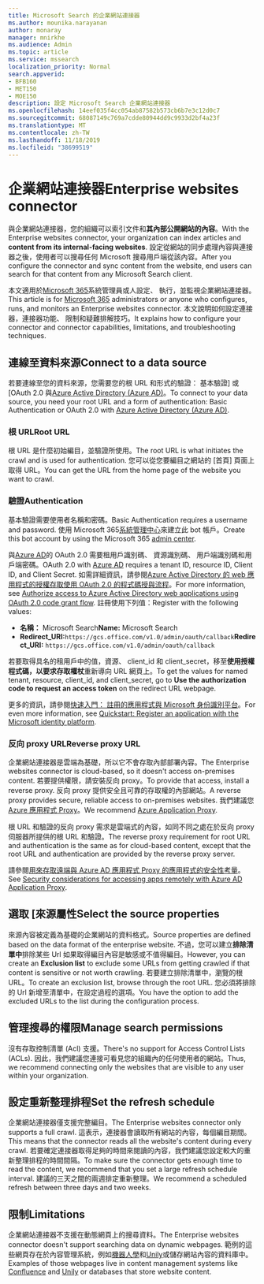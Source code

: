 ```yaml
---
title: Microsoft Search 的企業網站連接器
ms.author: mounika.narayanan
author: monaray
manager: mnirkhe
ms.audience: Admin
ms.topic: article
ms.service: mssearch
localization_priority: Normal
search.appverid:
- BFB160
- MET150
- MOE150
description: 設定 Microsoft Search 企業網站連接器
ms.openlocfilehash: 14eef035f4cc054ab87582b573cb6b7e3c12d0c7
ms.sourcegitcommit: 68087149c769a7cdde80944dd9c9933d2bf4a23f
ms.translationtype: MT
ms.contentlocale: zh-TW
ms.lasthandoff: 11/18/2019
ms.locfileid: "38699519"
---
```

# <a name="enterprise-websites-connector"></a><span data-ttu-id="711da-103">企業網站連接器</span><span class="sxs-lookup"><span data-stu-id="711da-103">Enterprise websites connector</span></span>

<span data-ttu-id="711da-104">與企業網站連接器，您的組織可以索引文件和**其內部公開網站的內容**。</span><span class="sxs-lookup"><span data-stu-id="711da-104">With the Enterprise websites connector, your organization can index articles and **content from its internal-facing websites**.</span></span> <span data-ttu-id="711da-105">設定從網站的同步處理內容與連接器之後，使用者可以搜尋任何 Microsoft 搜尋用戶端從該內容。</span><span class="sxs-lookup"><span data-stu-id="711da-105">After you configure the connector and sync content from the website, end users can search for that content from any Microsoft Search client.</span></span>

<span data-ttu-id="711da-106">本文適用於[Microsoft 365](https://www.microsoft.com/microsoft-365)系統管理員或人設定、 執行，並監視企業網站連接器。</span><span class="sxs-lookup"><span data-stu-id="711da-106">This article is for [Microsoft 365](https://www.microsoft.com/microsoft-365) administrators or anyone who configures, runs, and monitors an Enterprise websites connector.</span></span> <span data-ttu-id="711da-107">本文說明如何設定連接器，連接器功能、 限制和疑難排解技巧。</span><span class="sxs-lookup"><span data-stu-id="711da-107">It explains how to configure your connector and connector capabilities, limitations, and troubleshooting techniques.</span></span>  

## <a name="connect-to-a-data-source"></a><span data-ttu-id="711da-108">連線至資料來源</span><span class="sxs-lookup"><span data-stu-id="711da-108">Connect to a data source</span></span> 
<span data-ttu-id="711da-109">若要連線至您的資料來源，您需要您的根 URL 和形式的驗證： 基本驗證] 或 [OAuth 2.0 與[Azure Active Directory (Azure AD)](https://docs.microsoft.com/azure/active-directory/)。</span><span class="sxs-lookup"><span data-stu-id="711da-109">To connect to your data source, you need your root URL and a form of authentication: Basic Authentication or OAuth 2.0 with [Azure Active Directory (Azure AD)](https://docs.microsoft.com/azure/active-directory/).</span></span>

### <a name="root-url"></a><span data-ttu-id="711da-110">根 URL</span><span class="sxs-lookup"><span data-stu-id="711da-110">Root URL</span></span>
<span data-ttu-id="711da-111">根 URL 是什麼初始編目，並驗證所使用。</span><span class="sxs-lookup"><span data-stu-id="711da-111">The root URL is what initiates the crawl and is used for authentication.</span></span> <span data-ttu-id="711da-112">您可以從您要編目之網站的 [首頁] 頁面上取得 URL。</span><span class="sxs-lookup"><span data-stu-id="711da-112">You can get the URL from the home page of the website you want to crawl.</span></span>

### <a name="authentication"></a><span data-ttu-id="711da-113">驗證</span><span class="sxs-lookup"><span data-stu-id="711da-113">Authentication</span></span> 
<span data-ttu-id="711da-114">基本驗證需要使用者名稱和密碼。</span><span class="sxs-lookup"><span data-stu-id="711da-114">Basic Authentication requires a username and password.</span></span> <span data-ttu-id="711da-115">使用 Microsoft 365[系統管理中心](https://admin.microsoft.com)來建立此 bot 帳戶。</span><span class="sxs-lookup"><span data-stu-id="711da-115">Create this bot account by using the Microsoft 365 [admin center](https://admin.microsoft.com).</span></span>

<span data-ttu-id="711da-116">與[Azure AD](https://docs.microsoft.com/azure/active-directory/)的 OAuth 2.0 需要租用戶識別碼、 資源識別碼、 用戶端識別碼和用戶端密碼。</span><span class="sxs-lookup"><span data-stu-id="711da-116">OAuth 2.0 with [Azure AD](https://docs.microsoft.com/azure/active-directory/) requires a tenant ID, resource ID, Client ID, and Client Secret.</span></span>
<span data-ttu-id="711da-117">如需詳細資訊，請參閱[Azure Active Directory 的 web 應用程式的授權存取使用 OAuth 2.0 的程式碼授與流程](https://docs.microsoft.com/azure/active-directory/develop/v1-protocols-oauth-code)。</span><span class="sxs-lookup"><span data-stu-id="711da-117">For more information, see [Authorize access to Azure Active Directory web applications using OAuth 2.0 code grant flow](https://docs.microsoft.com/azure/active-directory/develop/v1-protocols-oauth-code).</span></span> <span data-ttu-id="711da-118">註冊使用下列值：</span><span class="sxs-lookup"><span data-stu-id="711da-118">Register with the following values:</span></span>
* <span data-ttu-id="711da-119">**名稱：** Microsoft Search</span><span class="sxs-lookup"><span data-stu-id="711da-119">**Name:** Microsoft Search</span></span>
* <span data-ttu-id="711da-120">**Redirect_URI:**`https://gcs.office.com/v1.0/admin/oauth/callback`</span><span class="sxs-lookup"><span data-stu-id="711da-120">**Redirect_URI:** `https://gcs.office.com/v1.0/admin/oauth/callback`</span></span>

<span data-ttu-id="711da-121">若要取得具名的租用戶中的值，資源、 client_id 和 client_secret，移至**使用授權程式碼，以要求存取權杖**重新導向 URL 網頁上。</span><span class="sxs-lookup"><span data-stu-id="711da-121">To get the values for named tenant, resource, client_id, and client_secret, go to **Use the authorization code to request an access token** on the redirect URL webpage.</span></span>

<span data-ttu-id="711da-122">更多的資訊，請參閱[快速入門： 註冊的應用程式與 Microsoft 身份識別平台](https://docs.microsoft.com/azure/active-directory/develop/quickstart-register-app)。</span><span class="sxs-lookup"><span data-stu-id="711da-122">For even more information, see [Quickstart: Register an application with the Microsoft identity platform](https://docs.microsoft.com/azure/active-directory/develop/quickstart-register-app).</span></span>

### <a name="reverse-proxy-url"></a><span data-ttu-id="711da-123">反向 proxy URL</span><span class="sxs-lookup"><span data-stu-id="711da-123">Reverse proxy URL</span></span> 
<span data-ttu-id="711da-124">企業網站連接器是雲端為基礎，所以它不會存取內部部署內容。</span><span class="sxs-lookup"><span data-stu-id="711da-124">The Enterprise websites connector is cloud-based, so it doesn't access on-premises content.</span></span> <span data-ttu-id="711da-125">若要提供權限，請安裝反向 proxy。</span><span class="sxs-lookup"><span data-stu-id="711da-125">To provide that access, install a reverse proxy.</span></span> <span data-ttu-id="711da-126">反向 proxy 提供安全且可靠的存取權的內部網站。</span><span class="sxs-lookup"><span data-stu-id="711da-126">A reverse proxy provides secure, reliable access to on-premises websites.</span></span> <span data-ttu-id="711da-127">我們建議您[Azure 應用程式 Proxy](https://docs.microsoft.com/azure/active-directory/manage-apps/application-proxy)。</span><span class="sxs-lookup"><span data-stu-id="711da-127">We recommend [Azure Application Proxy](https://docs.microsoft.com/azure/active-directory/manage-apps/application-proxy).</span></span>

<span data-ttu-id="711da-128">根 URL 和驗證的反向 proxy 需求是雲端式的內容，如同不同之處在於反向 proxy 伺服器所提供的根 URL 和驗證。</span><span class="sxs-lookup"><span data-stu-id="711da-128">The reverse proxy requirement for root URL and authentication is the same as for cloud-based content, except that the root URL and authentication are provided by the reverse proxy server.</span></span>

<span data-ttu-id="711da-129">請參閱[用來存取遠端與 Azure AD 應用程式 Proxy 的應用程式的安全性考量](https://docs.microsoft.com/azure/active-directory/manage-apps/application-proxy-security)。</span><span class="sxs-lookup"><span data-stu-id="711da-129">See [Security considerations for accessing apps remotely with Azure AD Application Proxy](https://docs.microsoft.com/azure/active-directory/manage-apps/application-proxy-security).</span></span>

## <a name="select-the-source-properties"></a><span data-ttu-id="711da-130">選取 [來源屬性</span><span class="sxs-lookup"><span data-stu-id="711da-130">Select the source properties</span></span> 
<span data-ttu-id="711da-131">來源內容被定義為基礎的企業網站的資料格式。</span><span class="sxs-lookup"><span data-stu-id="711da-131">Source properties are defined based on the data format of the enterprise website.</span></span> <span data-ttu-id="711da-132">不過，您可以建立**排除清單中**排除某些 Url 如果取得編目內容是敏感或不值得編目。</span><span class="sxs-lookup"><span data-stu-id="711da-132">However, you can create an **Exclusion list** to exclude some URLs from getting crawled if that content is sensitive or not worth crawling.</span></span> <span data-ttu-id="711da-133">若要建立排除清單中，瀏覽的根 URL。</span><span class="sxs-lookup"><span data-stu-id="711da-133">To create an exclusion list, browse through the root URL.</span></span> <span data-ttu-id="711da-134">您必須將排除的 Url 新增至清單中，在設定過程的選項。</span><span class="sxs-lookup"><span data-stu-id="711da-134">You have the option to add the excluded URLs to the list during the configuration process.</span></span>

## <a name="manage-search-permissions"></a><span data-ttu-id="711da-135">管理搜尋的權限</span><span class="sxs-lookup"><span data-stu-id="711da-135">Manage search permissions</span></span> 
<span data-ttu-id="711da-136">沒有存取控制清單 (Acl) 支援。</span><span class="sxs-lookup"><span data-stu-id="711da-136">There's no support for Access Control Lists (ACLs).</span></span> <span data-ttu-id="711da-137">因此，我們建議您連接可看見您的組織內的任何使用者的網站。</span><span class="sxs-lookup"><span data-stu-id="711da-137">Thus, we recommend connecting only the websites that are visible to any user within your organization.</span></span>

## <a name="set-the-refresh-schedule"></a><span data-ttu-id="711da-138">設定重新整理排程</span><span class="sxs-lookup"><span data-stu-id="711da-138">Set the refresh schedule</span></span>
<span data-ttu-id="711da-139">企業網站連接器僅支援完整編目。</span><span class="sxs-lookup"><span data-stu-id="711da-139">The Enterprise websites connector only supports a full crawl.</span></span> <span data-ttu-id="711da-140">這表示，連接器會讀取所有網站的內容，每個編目期間。</span><span class="sxs-lookup"><span data-stu-id="711da-140">This means that the connector reads all the website's content during every crawl.</span></span> <span data-ttu-id="711da-141">若要確定連接器取得足夠的時間來閱讀的內容，我們建議您設定較大的重新整理排程的時間間隔。</span><span class="sxs-lookup"><span data-stu-id="711da-141">To make sure the connector gets enough time to read the content, we recommend that you set a large refresh schedule interval.</span></span> <span data-ttu-id="711da-142">建議的三天之間的兩週排定重新整理。</span><span class="sxs-lookup"><span data-stu-id="711da-142">We recommend a scheduled refresh between three days and two weeks.</span></span>

## <a name="limitations"></a><span data-ttu-id="711da-143">限制</span><span class="sxs-lookup"><span data-stu-id="711da-143">Limitations</span></span> 
<span data-ttu-id="711da-144">企業網站連接器不支援在動態網頁上的搜尋資料。</span><span class="sxs-lookup"><span data-stu-id="711da-144">The Enterprise websites connector doesn't support searching data on dynamic webpages.</span></span> <span data-ttu-id="711da-145">範例的這些網頁存在於內容管理系統，例如[機器人學](https://www.atlassian.com/software/confluence)和[Unily](https://www.unily.com/)或儲存網站內容的資料庫中。</span><span class="sxs-lookup"><span data-stu-id="711da-145">Examples of those webpages live in content management systems like [Confluence](https://www.atlassian.com/software/confluence) and [Unily](https://www.unily.com/) or databases that store website content.</span></span>